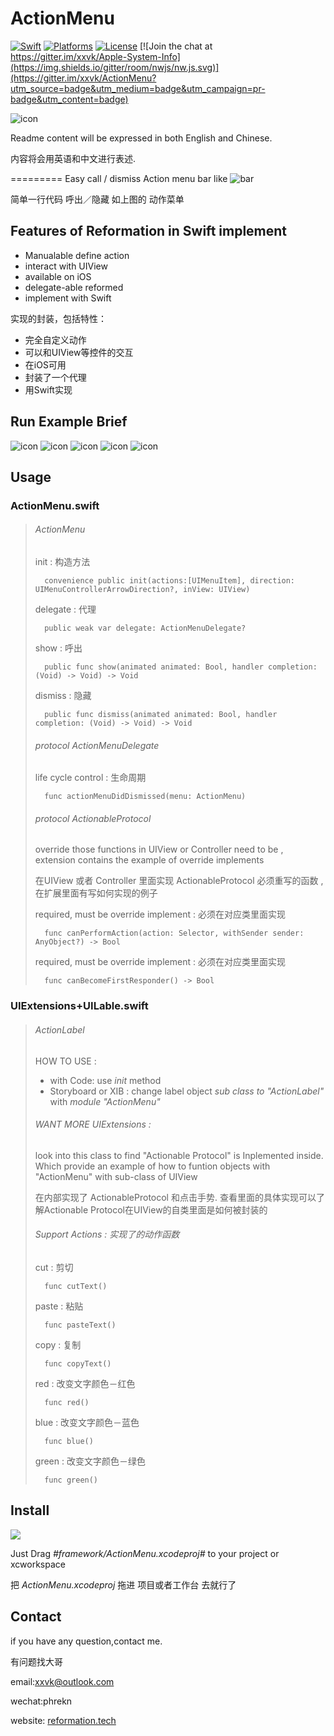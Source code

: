 # ActionMenu

[![Swift](https://img.shields.io/badge/swift-2.3-orange.svg?style=flat)](https://developer.apple.com/swift/)
[![Platforms](https://img.shields.io/badge/platform-ios-lightgrey.svg)](https://developer.apple.com/swift/)
[![License](https://img.shields.io/badge/license-MIT-71787A.svg)](https://tldrlegal.com/license/mit-license)
[![Join the chat at https://gitter.im/xxvk/Apple-System-Info](https://img.shields.io/gitter/room/nwjs/nw.js.svg)](https://gitter.im/xxvk/ActionMenu?utm_source=badge&utm_medium=badge&utm_campaign=pr-badge&utm_content=badge)


![icon](brief/iTunesArtwork@2x.png)


Readme content will be expressed in both English and Chinese.

内容将会用英语和中文进行表述.

=========
Easy call / dismiss Action menu bar like ![bar](brief/example.png) 

简单一行代码 呼出／隐藏 如上图的 动作菜单

## Features of Reformation in Swift implement

* Manualable define action
* interact with UIView
* available on iOS
* delegate-able reformed
* implement with Swift

实现的封装，包括特性：

* 完全自定义动作
* 可以和UIView等控件的交互
* 在iOS可用
* 封装了一个代理
* 用Swift实现

## Run Example Brief

![icon](brief/01_Left_Direction.PNG)
![icon](brief/02_Right_Direction.PNG)
![icon](brief/03_Manual_Define_Menus.PNG)
![icon](brief/04_Implement_with_TableViews.PNG)
![icon](brief/05_Copy_Result.PNG)

## Usage

### ActionMenu.swift


> ###### ActionMenu
> 
>init : 构造方法
>
>		convenience public init(actions:[UIMenuItem], direction: UIMenuControllerArrowDirection?, inView: UIView)
>
>delegate : 代理
>
>		public weak var delegate: ActionMenuDelegate?
>
>show : 呼出
>
>		public func show(animated animated: Bool, handler completion: (Void) -> Void) -> Void
>
>dismiss : 隐藏
>
>		public func dismiss(animated animated: Bool, handler completion: (Void) -> Void) -> Void
>
> 
>
> ###### protocol ActionMenuDelegate
>
> life cycle control : 生命周期
>
> 		func actionMenuDidDismissed(menu: ActionMenu)
>
> 
>
> ###### protocol ActionableProtocol 
>
> override those functions in UIView or Controller need to be , extension contains the example of override implements
> 
> 在UIView 或者 Controller 里面实现 ActionableProtocol 必须重写的函数 , 在扩展里面有写如何实现的例子
>
>required, must be override implement : 必须在对应类里面实现
>
>		func canPerformAction(action: Selector, withSender sender: AnyObject?) -> Bool
>
>required, must be override implement : 必须在对应类里面实现
>
>		func canBecomeFirstResponder() -> Bool

### UIExtensions+UILable.swift

> ###### ActionLabel 
>  		
> HOW TO USE :
>
> * with Code: use *init* method 
> * Storyboard or XIB : change label object *sub class to "ActionLabel"* with *module "ActionMenu"*
>
>
> ###### WANT MORE UIExtensions :
>
> look into this class to find "Actionable Protocol" is Inplemented inside. Which provide an example of how to funtion objects with "ActionMenu" with sub-class of UIView 
> 
> 在内部实现了 ActionableProtocol 和点击手势. 查看里面的具体实现可以了解Actionable Protocol在UIView的自类里面是如何被封装的
> 
>   
>  
> ###### Support Actions : 实现了的动作函数
>
>
>
> cut : 剪切
> 
>  		func cutText()
>
> paste : 粘贴
>
>  		func pasteText()
>  		
> copy : 复制  
> 		
>  		func copyText()
>  		
> red : 改变文字颜色－红色
> 
>  		func red()
>  		
> blue : 改变文字颜色－蓝色
> 
>  		func blue()
>  		
> green : 改变文字颜色－绿色
> 
>  		func green()
>  		
>
>
>
>



## Install

![](brief/ActionMenu_xcodeproj_path.png)

Just Drag *#framework/ActionMenu.xcodeproj#* to your project or xcworkspace

把 *ActionMenu.xcodeproj* 拖进 项目或者工作台 去就行了

## Contact
if you have any question,contact me.

有问题找大哥

email:[xxvk@outlook.com](mailto:xxvk@outlook.com)

wechat:phrekn

website: [reformation.tech](http://reformation.tech)
